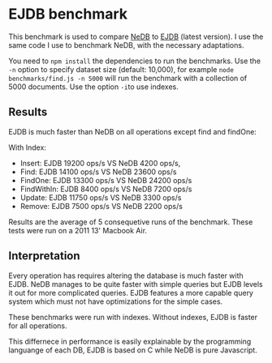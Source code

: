 # EJDB benchmark

This benchmark is used to compare <a href="https://github.com/louischatriot/nedb" target="_blank">NeDB</a> to <a href="http://ejdb.org/" target="_blank">EJDB</a> (latest version). I use the same code I use to benchmark NeDB, with the necessary adaptations.

You need to `npm install` the dependencies to run the benchmarks. Use the `-n` option to specify dataset size (default: 10,000), for example `node benchmarks/find.js -n 5000` will run the benchmark with a collection of 5000 documents. Use the option `-i`to use indexes.


## Results

EJDB is much faster than NeDB on all operations except find and findOne:

With Index:
* Insert: EJDB 19200 ops/s VS NeDB 4200 ops/s,
* Find: EJDB 14100 ops/s VS NeDB 23600 ops/s
* FindOne: EJDB 13300 ops/s VS NeDB 24200 ops/s
* FindWithIn: EJDB 8400 ops/s VS NeDB 7200 ops/s
* Update: EJDB 11750 ops/s VS NeDB 3300 ops/s
* Remove: EJDB 7500 ops/s VS NeDB 2200 ops/s

Results are the average of 5 consequetive runs of the benchmark. These tests were run on a 2011 13' Macbook Air.

## Interpretation

Every operation has requires altering the database is much faster with EJDB. NeDB manages to be quite faster with simple queries but EJDB levels it out for more complicated queries. EJDB features a more capable query system which must not have optimizations for the simple cases.

These benchmarks were run with indexes. Without indexes, EJDB is faster for all operations.

This differnece in performance is easily explainable by the programming languange of each DB, EJDB is based on C while NeDB is pure Javascript.



